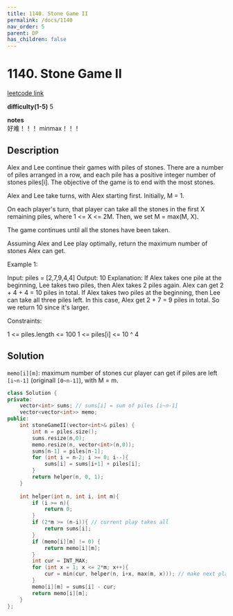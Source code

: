 ```yaml
---
title: 1140. Stone Game II
permalink: /docs/1140
nav_order: 5
parent: DP
has_children: false
---
```

# 1140. Stone Game II
[leetcode link](https://leetcode.com/problems/stone-game-ii/)

**difficulty(1-5)** 
5

**notes**   
好难！！！
minmax！！！

## Description
Alex and Lee continue their games with piles of stones.  There are a number of piles arranged in a row, and each pile has a positive integer number of stones piles[i].  The objective of the game is to end with the most stones. 

Alex and Lee take turns, with Alex starting first.  Initially, M = 1.

On each player's turn, that player can take all the stones in the first X remaining piles, where 1 <= X <= 2M.  Then, we set M = max(M, X).

The game continues until all the stones have been taken.

Assuming Alex and Lee play optimally, return the maximum number of stones Alex can get.

 

Example 1:

Input: piles = [2,7,9,4,4]
Output: 10
Explanation:  If Alex takes one pile at the beginning, Lee takes two piles, then Alex takes 2 piles again. Alex can get 2 + 4 + 4 = 10 piles in total. If Alex takes two piles at the beginning, then Lee can take all three piles left. In this case, Alex get 2 + 7 = 9 piles in total. So we return 10 since it's larger. 
 

Constraints:

1 <= piles.length <= 100
1 <= piles[i] <= 10 ^ 4

## Solution
`memo[i][m]`:
maximum number of stones cur player can get if piles are left `[i~n-1]` (originall `[0~n-1]`), with M = m.

```c++
class Solution {
private:
    vector<int> sums; // sums[i] = sum of piles [i~n-1]
    vector<vector<int>> memo;
public:
    int stoneGameII(vector<int>& piles) {
        int n = piles.size();
        sums.resize(n,0);
        memo.resize(n, vector<int>(n,0));
        sums[n-1] = piles[n-1];
        for (int i = n-2; i >= 0; i--){
            sums[i] = sums[i+1] + piles[i];
        }        
        return helper(n, 0, 1);
    }
    
    int helper(int n, int i, int m){
        if (i >= n){
            return 0;
        }
        if (2*m >= (n-i)){ // current play takes all 
            return sums[i];
        }
        if (memo[i][m] != 0) {
            return memo[i][m];
        }
        int cur = INT_MAX;
        for (int x = 1; x <= 2*m; x++){
            cur = min(cur, helper(n, i+x, max(m, x))); // make next player takes min.
        }
        memo[i][m] = sums[i] - cur;
        return memo[i][m];
    }
};
```

<!-- 
Default label
{: .label }

Blue label
{: .label .label-blue }

Stable
{: .label .label-green }

New release
{: .label .label-purple }

Coming soon
{: .label .label-yellow }

Deprecated
{: .label .label-red } -->
